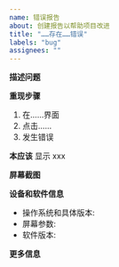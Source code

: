 ```yaml
---
name: 错误报告
about: 创建报告以帮助项目改进
title: "……存在……错误"
labels: "bug"
assignees: ""
---
```


<!-- 编辑完可以点↑Preview预览 -->
<!-- 提示：标题请自行修改，最好把发生错误的地方和错误描述一下 -->
<!-- 提示：一个issue最好只描述一个问题或想法，如果有很多（特别是问题），最好分成几个issue，便于搜索 -->
<!-- 提示：按住Ctrl+Shift+I 唤出控制台，切换到console选项卡查看报错 -->

**描述问题**

**重现步骤**

1. 在……界面
2. 点击……
3. 发生错误

**本应该**
显示 xxx

**屏幕截图**

<!-- 可选 -->

**设备和软件信息**

-   操作系统和具体版本:
-   屏幕参数:<!-- 屏幕分辨率、缩放，如果是多屏，请把各个屏幕的参数和屏幕排布写出 -->
-   软件版本:

**更多信息**
